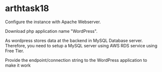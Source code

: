 # arthtask18
Configure the instance with Apache Webserver.

 Download php application name "WordPress".

As wordpress stores data at the backend in MySQL Database server. Therefore, you need to setup a MySQL server using AWS RDS service using Free Tier.

Provide the endpoint/connection string to the WordPress application to make it work

